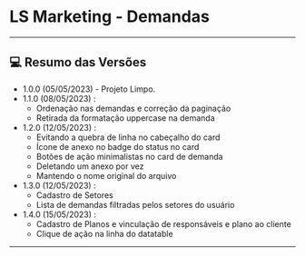 # LS Marketing - Demandas

<hr>

## 💻 Resumo das Versões

- 1.0.0 (05/05/2023) - Projeto Limpo.
- 1.1.0 (08/05/2023) :
    - Ordenação nas demandas e correção da paginação
    - Retirada da formatação uppercase na demanda
- 1.2.0 (12/05/2023) :
    - Evitando a quebra de linha no cabeçalho do card
    - Ícone de anexo no badge do status no card
    - Botões de ação minimalistas no card de demanda
    - Deletando um anexo por vez
    - Mantendo o nome original do arquivo
- 1.3.0 (12/05/2023) :
    - Cadastro de Setores
    - Lista de demandas filtradas pelos setores do usuário
- 1.4.0 (15/05/2023) :
    - Cadastro de Planos e vinculação de responsáveis e plano ao cliente
    - Clique de ação na linha do datatable
<hr>

